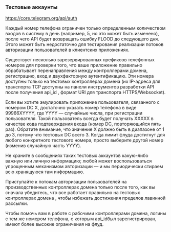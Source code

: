 ### Тестовые аккаунты
https://core.telegram.org/api/auth

Каждый номер телефона ограничен только определенным количеством входов в систему в день (например, 5, но это может быть изменено), после чего API будет возвращать ошибку FLOOD до следующего дня. Этого может быть недостаточно для тестирования реализации потоков авторизации пользователей в клиентских приложениях.

Существует несколько зарезервированных префиксов телефонных номеров для проверки того, что ваше приложение правильно обрабатывает перенаправления между контроллерами домена, регистрацию, вход и двухфакторную аутентификацию. Эти номера доступны только на тестовых контроллерах домена (их IP-адреса для транспорта TCP доступны на панели инструментов разработки API после получения api_id , формат URI для транспорта HTTPS/Websocket).

Если вы хотите эмулировать приложение пользователя, связанного с номером DC X, достаточно указать номер телефона в виде 99966XYYYY, где YYYY — случайные числа, при регистрации пользователя. Такой пользователь всегда будет получать XXXXX в качестве кода подтверждения входа (номер DC, повторяющийся пять раз). Обратите внимание, что значение X должно быть в диапазоне от 1 до 3, потому что тестовых DC всего 3. Когда лимит флуда достигнут для любого конкретного тестового номера, просто выберите другой номер (изменив случайную часть YYYY).

Не храните в сообщениях таких тестовых аккаунтов какую-либо важную или личную информацию; любой может воспользоваться упрощенным механизмом авторизации — и мы периодически стираем всю хранящуюся там информацию.

Приступайте к потокам авторизации пользователей на производственных контроллерах домена только после того, как вы сначала убедитесь, что все работает правильно на тестовых контроллерах домена , чтобы избежать достижения пределов лавинной рассылки.

Чтобы помочь вам в работе с рабочими контроллерами домена, логины с тем же номером телефона, с которым api_idбыл зарегистрирован, имеют более высокие ограничения на флуд.